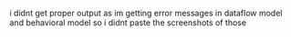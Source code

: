 
i didnt get proper output as im getting error messages in dataflow model and behavioral model
so i didnt paste the screenshots of those
